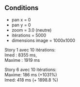 

## Conditions
* pan x = 0
* pan y = 0
* zoom = 3.0 (neutre)
* itérations = 5000
* dimensions image = 1000x1000

Story 1 avec 10 itérations: <br>
Imed : 8355 ms,<br>
Maxime : 1919 ms


Story 6 avec 10 itérations: <br>
Maxime: 186 ms (+1031%) <br>
Imed: 418 ms (+ 1898.8 %)
